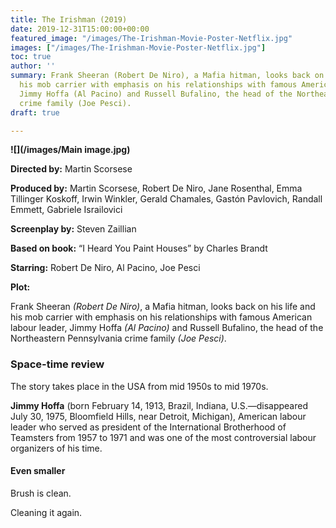 ```yaml
---
title: The Irishman (2019)
date: 2019-12-31T15:00:00+00:00
featured_image: "/images/The-Irishman-Movie-Poster-Netflix.jpg"
images: ["/images/The-Irishman-Movie-Poster-Netflix.jpg"]
toc: true
author: ''
summary: Frank Sheeran (Robert De Niro), a Mafia hitman, looks back on his life and
  his mob carrier with emphasis on his relationships with famous American labour leader,
  Jimmy Hoffa (Al Pacino) and Russell Bufalino, the head of the Northeastern Pennsylvania
  crime family (Joe Pesci).
draft: true

---
```

**![](/images/Main image.jpg)**

**Directed by:**          Martin Scorsese

**Produced by:**        Martin Scorsese, Robert De Niro, Jane Rosenthal, Emma Tillinger Koskoff, Irwin Winkler, Gerald Chamales, Gastón Pavlovich, Randall Emmett, Gabriele Israilovici

**Screenplay by:**     Steven Zaillian

**Based on book:**   “I Heard You Paint Houses” by Charles Brandt

**Starring:**              Robert De Niro, Al Pacino, Joe Pesci

**Plot:**

Frank Sheeran _(Robert De Niro)_, a Mafia hitman, looks back on his life and his mob carrier with emphasis on his relationships with famous American labour leader, Jimmy Hoffa _(Al Pacino)_ and Russell Bufalino, the head of the Northeastern Pennsylvania crime family _(Joe Pesci)_.

### Space-time review

The story takes place in the USA from mid 1950s to mid 1970s.

**Jimmy Hoffa** (born February 14, 1913, Brazil, Indiana, U.S.—disappeared July 30, 1975, Bloomfield Hills, near Detroit, Michigan), American labour leader who served as president of the International Brotherhood of Teamsters from 1957 to 1971 and was one of the most controversial labour organizers of his time.

#### Even smaller

Brush is clean.

Cleaning it again.

